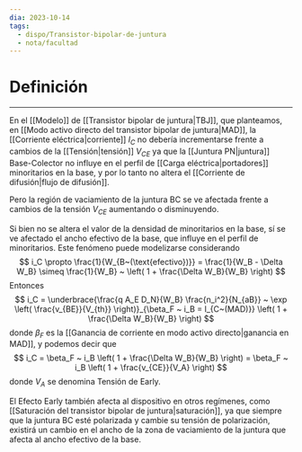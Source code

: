 ```yaml
---
dia: 2023-10-14
tags:
  - dispo/Transistor-bipolar-de-juntura
  - nota/facultad
---
```

# Definición
---
En el [[Modelo]] de [[Transistor bipolar de juntura|TBJ]], que planteamos, en [[Modo activo directo del transistor bipolar de juntura|MAD]], la [[Corriente eléctrica|corriente]] $I_C$ no debería incrementarse frente a cambios de la [[Tensión|tensión]] $V_{CE}$ ya que la [[Juntura PN|juntura]] Base-Colector no influye en el perfil de [[Carga eléctrica|portadores]] minoritarios en la base, y por lo tanto no altera el [[Corriente de difusión|flujo de difusión]].

Pero la región de vaciamiento de la juntura BC se ve afectada frente a cambios de la tensión $V_{CE}$ aumentando o disminuyendo.

Si bien no se altera el valor de la densidad de minoritarios en la base, sí se ve afectado el ancho efectivo de la base, que influye en el perfil de minoritarios. Este fenómeno puede modelizarse considerando $$ i_C \propto \frac{1}{W_{B~(\text{efectivo})}} = \frac{1}{W_B - \Delta W_B} \simeq \frac{1}{W_B} ~ \left( 1 + \frac{\Delta W_B}{W_B} \right) $$
Entonces $$ i_C = \underbrace{\frac{q A_E D_N}{W_B} \frac{n_i^2}{N_{aB}} ~ \exp \left( \frac{v_{BE}}{V_{th}} \right)}_{\beta_F ~ i_B = I_{C~(MAD)}} \left( 1 + \frac{\Delta W_B}{W_B} \right) $$ donde $\beta_F$ es la [[Ganancia de corriente en modo activo directo|ganancia en MAD]], y podemos decir que $$ i_C = \beta_F ~ i_B \left( 1 + \frac{\Delta W_B}{W_B} \right) = \beta_F ~ i_B \left( 1 + \frac{v_{CE}}{V_A} \right) $$ donde $V_A$ se denomina Tensión de Early.

El Efecto Early también afecta al dispositivo en otros regímenes, como [[Saturación del transistor bipolar de juntura|saturación]], ya que siempre que la juntura BC esté polarizada y cambie su tensión de polarización, existirá un cambio en el ancho de la zona de vaciamiento de la juntura que afecta al ancho efectivo de la base.